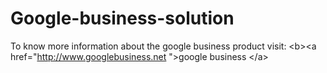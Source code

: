 Google-business-solution
========================

To know more information about the google business product visit: &lt;b>&lt;a href="http://www.googlebusiness.net ">google business &lt;/a>
